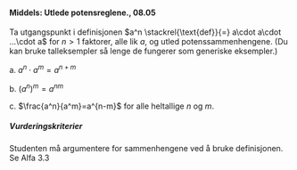 #### Middels: Utlede potensreglene.,  08.05

Ta utgangspunkt i definisjonen $a^n \stackrel{\text{def}}{=} a\cdot a\cdot ...\cdot a$ for $n>1$ faktorer, alle lik $a$, og utled potenssammenhengene. (Du kan bruke talleksempler så lenge de fungerer som generiske eksempler.)  

a. $a^n\cdot a^m=a^{n+m}$

b. $(a^n)^m=a^{nm}$ 

c. $\frac{a^n}{a^m}=a^{n-m}$ for alle heltallige $n$ og $m$. 



##### Vurderingskriterier

Studenten må argumentere for sammenhengene ved å bruke definisjonen. Se Alfa 3.3 

